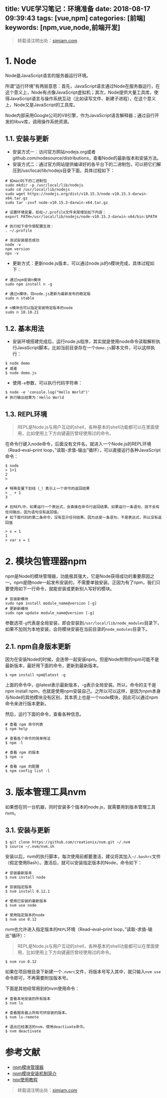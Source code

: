 title: VUE学习笔记：环境准备
date: 2018-08-17 09:39:43
tags: [vue,npm]
categories: [前端]
keywords: [npm,vue,node,前端开发]
---


> 转载请注明出处：[simiam.com][1]

# 1. Node

Node是JavaScript语言的服务器运行环境。

所谓“运行环境”有两层意思：首先，JavaScript语言通过Node在服务器运行，在这个意义上，Node有点像JavaScript虚拟机；其次，Node提供大量工具库，使得JavaScript语言与操作系统互动（比如读写文件、新建子进程），在这个意义上，Node又是JavaScript的工具库。

Node内部采用Google公司的V8引擎，作为JavaScript语言解释器；通过自行开发的libuv库，调用操作系统资源。

## 1.1. 安装与更新

* 安装方式一：访问官方网站nodejs.org或者github.com/nodesource/distributions，查看Node的最新版本和安装方法。
* 安装方式二：通过官方网站提供编译好的各平台下的二进制包，可以把它们解压到/usr/local/lib/nodejs目录下面，具体过程如下：

<!--More-->

```
# 如macOS下的二进制包
sudo mkdir -p /usr/local/lib/nodejs
sudo cd /usr/local/lib/nodejs
sudo wget https://nodejs.org/dist/v10.15.3/node-v10.15.3-darwin-x64.tar.gz
sudo tar -zxvf node-v10.15.3-darwin-x64.tar.gz

# 设置环境变量，如在~/.profile文件末尾增加如下内容：
export PATH=/usr/local/lib/nodejs/node-v10.15.3-darwin-x64/bin:$PATH

# 执行如下命令使配置生效：
. ~/.profile

# 测试安装是否成功
node -v
npm version
npx -v

```

* 更新方式：更新node.js版本，可以通过node.js的n模块完成，具体过程如下：

```
# 通过npm安装n模块
sudo npm install n -g

# 通过n模块，将node.js更新为最新发布的稳定版
sudo n stable

# n模块也可以指定安装特定版本的node
sudo n 10.10.21
```

## 1.2. 基本用法

* 安装环境搭建完成后，运行node.js程序，其实就是使用node命令读取解析执行JavaScript脚本。比如当前目录存在一个`demo.js`脚本文件，可以这样执行：

```
$ node demo
# 或者
$ node demo.js
```

* 使用`-e`参数，可以执行代码字符串：

```
$ node -e 'console.log("Hello World")'
# 执行输出结果为：Hello World
```

## 1.3. REPL环境

> REPL是Node.js与用户互动的shell，各种基本的shell功能都可以在里面使用，比如使用上下方向键遍历曾经使用过的命令。

在命令行键入node命令，后面没有文件名，就进入一个Node.js的REPL环境（Read–eval–print loop，”读取-求值-输出”循环），可以直接运行各种JavaScript命令：

```
$ node
> 1+1
2
>

# 特殊变量下划线（_）表示上一个命令的返回结果
> _ + 1
3

# 在REPL中，如果运行一个表达式，会直接在命令行返回结果。如果运行一条语句，就不会有任何输出，因为语句没有返回值。
# 如下面代码的第二条命令，没有显示任何结果。因为这是一条语句，不是表达式，所以没有返回值

> x = 1
1
> var x = 1

```


# 2. 模块包管理器npm

npm是Node的模块管理器，功能极其强大，它是Node获得成功的重要原因之一。npm是随node一起发布安装的，不需要单独安装。正因为有了npm，我们只要使用如下一行命令，就能安装或更新别人写好的模块。

```
# 安装新模块
sudo npm install module_name@version [-g]
# 更新新模块
sudo npm update module_name@version [-g]
```
参数选项`-g`代表是全局安装，即会安装到`/usr/local/lib/node_modules`目录下，如果不加则为本地安装，会将模块安装在当前目录的`node_modules`目录下。

## 2.1. npm自身版本更新
因为在安装Node的时候，会连带一起安装npm。但是Node附带的npm可能不是最新版本，最好用下面的命令，更新到最新版本。

```
$ npm install npm@latest -g
```

上面的命令中，@latest表示最新版本，-g表示全局安装。所以，命令的主干是npm install npm，也就是使用npm安装自己。之所以可以这样，是因为npm本身与Node的其他模块没有区别，其本质上也是一个node模块，因此可以通过npm命令来进行版本更新。

然后，运行下面的命令，查看各种信息。

```
# 查看 npm 命令列表
$ npm help

# 查看各个命令的简单用法
$ npm -l

# 查看 npm 的版本
$ npm -v

# 查看 npm 的配置
$ npm config list -l
```

# 3. 版本管理工具nvm

如果想在同一台机器，同时安装多个版本的node.js，就需要用到版本管理工具nvm。

## 3.1. 安装与更新

```
$ git clone https://github.com/creationix/nvm.git ~/.nvm
$ source ~/.nvm/nvm.sh
```

安装以后，nvm的执行脚本，每次使用前都要激活，建议将其加入`~/.bashrc`文件（假定使用Bash）。激活后，就可以安装指定版本的Node，命令如下：

```
# 安装最新版本
$ nvm install node

# 安装指定版本
$ nvm install 0.12.1

# 使用已安装的最新版本
$ nvm use node

# 使用指定版本的node
$ nvm use 0.12
```

nvm也允许进入指定版本的`REPL`环境（Read–eval–print loop，”读取-求值-输出”循环）：

> REPL是Node.js与用户互动的shell，各种基本的shell功能都可以在里面使用，比如使用上下方向键遍历曾经使用过的命令。

```
$ nvm run 0.12
```

如果在项目根目录下新建一个`.nvmrc`文件，将版本号写入其中，就只输入`nvm use`命令即可，不再需要附加版本号。

下面是其他经常用到的nvm使用命令：

```
# 查看本地安装的所有版本
$ nvm ls

# 查看服务器上所有可供安装的版本。
$ nvm ls-remote

# 退出已经激活的nvm，使用deactivate命令。
$ nvm deactivate
```

# 参考文献

* [npm模块管理器][2]
* [npm模块安装机制简介][3]
* [npx使用教程][4]


> 转载请注明出处：[simiam.com][1]

[1]: http://simiam.com
[2]: http://javascript.ruanyifeng.com/nodejs/npm.html
[3]: http://www.ruanyifeng.com/blog/2016/01/npm-install.html
[4]: http://www.ruanyifeng.com/blog/2019/02/npx.html



